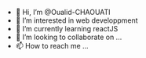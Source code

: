 - 👋 Hi, I’m @Oualid-CHAOUATI
- 👀 I’m interested in web developpment
- 🌱 I’m currently learning reactJS
- 💞️ I’m looking to collaborate on ...
- 📫 How to reach me ...

<!---
Oualid-CHAOUATI/Oualid-CHAOUATI is a ✨ special ✨ repository because its `README.md` (this file) appears on your GitHub profile.
You can click the Preview link to take a look at your changes.
--->
